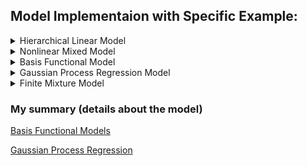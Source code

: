 ## Model Implementaion with Specific Example:

<details>
<summary>Hierarchical Linear Model</summary>

### Model
- $y_j \sim \mathbb{R}^{n_j}$ : observation vector
- $X_j \sim \mathbb{R}^{n_j \times d}$ : design matrix 
- $\beta_j\in \mathbb{R}^d$ : subject-specific random effects
- $j=1, \ldots, m$ : subject index

<div align="center">
$$y_j \sim \text{N}_{n_j}(X_j\beta_j,\ \sigma^2I_{n_j})

\beta_j \sim \text{N}_d(\mu_\beta,\ \sigma_\beta)$$
</div>

where $\sigma^2>0$, $\mu_\beta \in \mathbb{R}^d$, and $\Sigma_\beta \in \mathbb{R}^{d\times d}$ (positive definite)

### Priors

<div align="center">
$$\mu_\beta \sim \text{N}_d(\xi,\ \Omega),

\sigma^2 \sim \text{Inv-}\chi^2(\nu,\ \tau^2),

\Sigma_\beta \sim \text{Inv-Wishart}_\rho(\Psi^{-1})$$
</div>


</details>


<details>
<summary>Nonlinear Mixed Model </summary>

### Model 

<div align="center">
$$y_{ij} = \frac{\beta_1 + u_i}{1+\exp\left\{-(\text{AGE}_{ij} - \beta_2)/\beta_3 \right\}}

u_i \sim \text{N}(0,\ \tau^2),

\epsilon_{ij} \sim \text{N}(0,\ \sigma^2)$$
</div>

### Priors

<div align="center">
$$p(\tau)\propto 1$$
</div>


</details>


<details>
<summary>Basis Functional Model </summary>

### Model 

<div align="center">
$$y_i = \sin^3(2\pi x_i^3) + \epsilon_i,\\
\epsilon_i \sim \text{N}(0,\ 0.1^2)$$
</div>

Let $x_i = (2i-1)/1000,\ i=1, \ldots, n$ with $n=500$

(a) Use **truncated power basis** with fixed $L=11$ interior uniform knots

(b) Use **polynomial radial basis** with fixed $L=11$ interior uniform knots

(c) Use **B-Spline basis** with fixed $L=11$ interior uniform knots

(d) Use **B-Spline basis** with $L\sim \text{Pois}(1)$, put the $g$-prior on the coefficents $\beta_H$ with $g=n, 



</details>

<details>
<summary>Gaussian Process Regression Model </summary>

### Model 
<div align="center">
$$y_i = \mu(x_i) + \epsilon_i,

\epsilon_i \sim \text{N}(0,\ \sigma^2)$$
</div>

where $x_i \in \mathbb{R}^p$

### Priors
<div align="center">
$$\mu \sim \text{GP}(0,\ k),

k(x,\ x') = \tau^2 \exp\left(-\frac{(x-x')^2}{l^2} \right),

\log(\sigma^2) \propto 1$$
</div>


</details>


<details>

<summary>Finite Mixture Model </summary>

### Model 
Univariate location-scale mixture of Gaussians

<div align="center">
$$y_i\, |\, z_i \sim \text{N}(\mu_{z_i},\ \tau_{z_i}^2)

\text{P}(z_i=h) = \pi_h, \quad i=1, \ldots, n$$
</div>

### Priors
<div align="center">
$$(\pi_1,\ldots, \pi_H)\sim \text{Dirichlet}(a,\ldots, a),

\mu_h\,|\,\tau_h^2 \sim \text{N}(\mu_0,\ \kappa \tau_h^2),

\tau_h^2 \sim \text{Inv-Gamma}(a_\tau,\ b_\tau),\quad h=1, \ldots, H$$
</div>
</details>


### My summary (details about the model)
[Basis Functional Models](https://www.notion.so/CH20-Basis-Functional-Model-185b7c93b7cc41d8aceecd66caf906a4)

[Gaussian Process Regression](https://www.notion.so/CH21-Gaussian-Process-Models-bd6f9e86ec9d4060960e138ff57fda0d)


